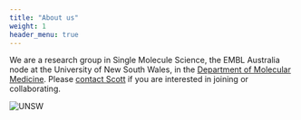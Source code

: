 ```yaml
---
title: "About us"
weight: 1
header_menu: true
---
```


We are a research group in Single Molecule Science, the EMBL Australia node at the University of New South Wales, in the [Department of Molecular Medicine](https://www.unsw.edu.au/medicine-health/our-schools/biomedical-sciences/about-us/our-people/our-departments). Please [contact Scott](mailto:scott.berry@unsw.edu.au) if you are interested in joining or collaborating.

![UNSW](images/UNSW_EMBL_logo_grey.png)
